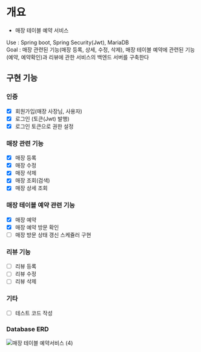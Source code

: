 # 개요
* 매장 테이블 예약 서비스

Use : Spring boot, Spring Security(Jwt), MariaDB <br/>
Goal : 매장 관련된 기능(매장 등록, 상세, 수정, 삭제), 매장 테이블 예약에 관련된 기능(예약, 예약확인)과 리뷰에 관한 서비스의 백엔드 서버를 구축한다

## 구현 기능

### 인증
- [x] 회원가입(매장 사장님, 사용자)
- [x] 로그인 (토큰(Jwt) 발행)
- [x] 로그인 토큰으로 권한 설정 
### 매장 관련 기능
- [x] 매장 등록
- [x] 매장 수정
- [x] 매장 삭제
- [x] 매장 조회(검색)
- [x] 매장 상세 조회
### 매장 테이블 예약 관련 기능
- [x] 매장 예약
- [x] 매장 예약 방문 확인
- [ ] 매장 방문 상태 갱신 스케쥴러 구현
### 리뷰 기능
- [ ] 리뷰 등록
- [ ] 리뷰 수정
- [ ] 리뷰 삭제

### 기타
- [ ] 테스트 코드 작성

### Database ERD
![매장 테이블 예약서비스 (4)](https://github.com/Leegeonmin/cms/assets/74194550/4c6e952e-a8b6-4ba1-8db5-792e1623b16a)

      
